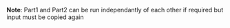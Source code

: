 
**Note**: Part1 and Part2 can be run independantly of each other if required but input must be copied again
